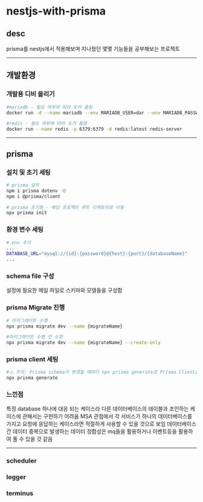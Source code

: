 # nestjs-with-prisma
## desc
prisma를 nestjs에서 적용해보며 지나쳤던 몇몇 기능들을 공부해보는 프로젝트

---
## 개발환경
### 개발용 디비 올리기
```bash
#mariadb - 필요 여부에 따라 도커 올림
docker run -d --name mariadb --env MARIADB_USER=dar --env MARIADB_PASSWORD=Asd1fgh2 --env MARIADB_ROOT_PASSWORD=Asd1fgh2 -p 3306:3306  mariadb:latest

#redis - 필요 여부에 따라 도커 올림
docker run --name redis -p 6379:6379 -d redis:latest redis-server
```

---
## prisma
### 설치 및 초기 세팅
```bash
# prisma 설치
npm i prisma dotenv -D
npm i @prisma/client

# prisma 초기화 - 해당 프로젝트 루트 디렉토리로 이동
npx prisma init
```
### 환경 변수 세팅
```bash
#.env 추가
...
DATABASE_URL="mysql://{id}:{password}@{host}:{port}/{databaseName}"
...
```
### schema file 구성
설정에 필요한 메일 파일로 스키마와 모델들을 구성함

### prisma Migrate 진행
```bash
# 마이그레이트 수행
npx prisma migrate dev --name {migrateName}

#마이그레이트 수행 전 수정
npx prisma migrate dev --name {migrateName} --create-only
```

### prisma client 세팅
```bash
#⚠️ 주의: Prisma schema가 변경될 때마다 npx prisma generate로 Prisma Client를 업데이트해줘야 한다!
npx prisma generate
```
### 느낀점
특정 database 하나에 대응 되는 케이스라 다른 데이터베이스의 테이블과 조인하는 케이스에 관해서는 구현하기 어려움
MSA 관점에서 각 서비스가 하나의 데이터베이스를 가지고 요청에 응답하는 케이스라면 적절하게 사용할 수 있을 것으로 보임
데이터베이스간 데이터 중복으로 발생하는 데이터 정합성은 mq들을 활용하거나 이벤트등을 활용하여 풀 수 있을 것 같음

---
### scheduler
### logger
### terminus
